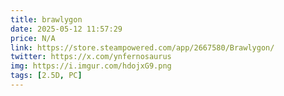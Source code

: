 ```yaml
---
title: brawlygon
date: 2025-05-12 11:57:29
price: N/A
link: https://store.steampowered.com/app/2667580/Brawlygon/
twitter: https://x.com/ynfernosaurus
img: https://i.imgur.com/hdojxG9.png
tags: [2.5D, PC]
---
```

